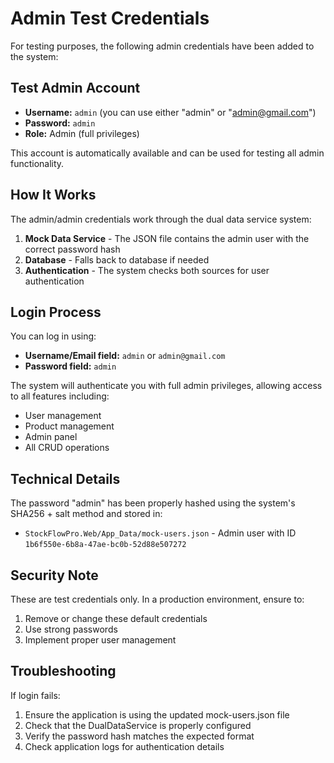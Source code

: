 # Admin Test Credentials

For testing purposes, the following admin credentials have been added to the system:

## Test Admin Account
- **Username:** `admin` (you can use either "admin" or "admin@gmail.com")
- **Password:** `admin`
- **Role:** Admin (full privileges)

This account is automatically available and can be used for testing all admin functionality.

## How It Works

The admin/admin credentials work through the dual data service system:
1. **Mock Data Service** - The JSON file contains the admin user with the correct password hash
2. **Database** - Falls back to database if needed
3. **Authentication** - The system checks both sources for user authentication

## Login Process

You can log in using:
- **Username/Email field:** `admin` or `admin@gmail.com`
- **Password field:** `admin`

The system will authenticate you with full admin privileges, allowing access to all features including:
- User management
- Product management  
- Admin panel
- All CRUD operations

## Technical Details

The password "admin" has been properly hashed using the system's SHA256 + salt method and stored in:
- `StockFlowPro.Web/App_Data/mock-users.json` - Admin user with ID `1b6f550e-6b8a-47ae-bc0b-52d88e507272`

## Security Note

These are test credentials only. In a production environment, ensure to:
1. Remove or change these default credentials
2. Use strong passwords
3. Implement proper user management

## Troubleshooting

If login fails:
1. Ensure the application is using the updated mock-users.json file
2. Check that the DualDataService is properly configured
3. Verify the password hash matches the expected format
4. Check application logs for authentication details